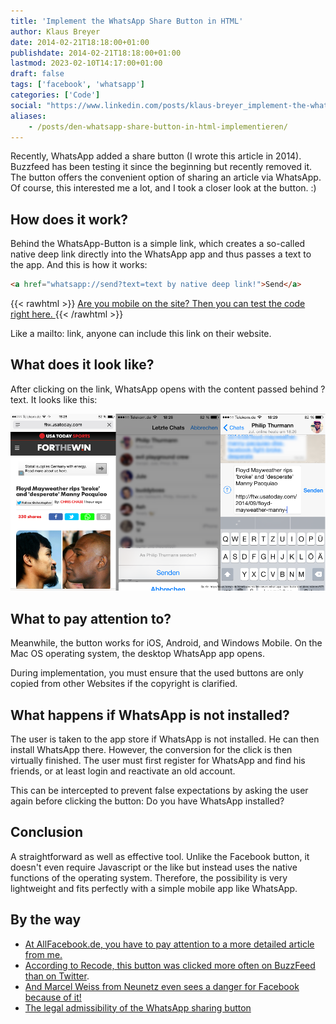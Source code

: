 ```yaml
---
title: 'Implement the WhatsApp Share Button in HTML'
author: Klaus Breyer
date: 2014-02-21T18:18:00+01:00
publishdate: 2014-02-21T18:18:00+01:00
lastmod: 2023-02-10T14:17:00+01:00
draft: false
tags: ['facebook', 'whatsapp']
categories: ['Code']
social: "https://www.linkedin.com/posts/klaus-breyer_implement-the-whatsapp-share-button-in-html-activity-7031170679047663616-ui0i"
aliases:
    - /posts/den-whatsapp-share-button-in-html-implementieren/
---
```


Recently, WhatsApp added a share button (I wrote this article in 2014). Buzzfeed has been testing it since the beginning but recently removed it. The button offers the convenient option of sharing an article via WhatsApp. Of course, this interested me a lot, and I took a closer look at the button. :)

## How does it work?

Behind the WhatsApp-Button is a simple link, which creates a so-called native deep link directly into the WhatsApp app and thus passes a text to the app.  And this is how it works:

```html
<a href="whatsapp://send?text=text by native deep link!">Send</a>
```

{{< rawhtml >}}
  <a href="whatsapp://send?text=Text durch native Deeplink">
    Are you mobile on the site? Then you can test the code right here.
  </a>
{{< /rawhtml >}}

Like a mailto: link, anyone can include this link on their website.

## What does it look like?

After clicking on the link, WhatsApp opens with the content passed behind ?text. It looks like this:

![](2014-09-29-buddybrand-WhatsUp-WhatsApp-.png)

## What to pay attention to?

Meanwhile, the button works for iOS, Android, and Windows Mobile. On the Mac OS operating system, the desktop WhatsApp app opens.

During implementation, you must ensure that the used buttons are only copied from other Websites if the copyright is clarified.

## What happens if WhatsApp is not installed?

The user is taken to the app store if WhatsApp is not installed. He can then install WhatsApp there. However, the conversion for the click is then virtually finished. The user must first register for WhatsApp and find his friends, or at least login and reactivate an old account.

This can be intercepted to prevent false expectations by asking the user again before clicking the button: Do you have WhatsApp installed?

## Conclusion

A straightforward as well as effective tool. Unlike the Facebook button, it doesn't even require Javascript or the like but instead uses the native functions of the operating system. Therefore, the possibility is very lightweight and fits perfectly with a simple mobile app like WhatsApp.

## By the way

- [At AllFacebook.de, you have to pay attention to a more detailed article from me.][1]
- [According to Recode, this button was clicked more often on BuzzFeed than on Twitter][2].
- [And Marcel Weiss from Neunetz even sees a danger for Facebook because of it!][3]
- [The legal admissibility of the WhatsApp sharing button][4]

[1]: http://allfacebook.de/features/was-der-whatsapp-share-button-kann-und-worauf-geachtet-werden-muss
[2]: https://recode.net/2014/02/20/before-facebook-deal-whatsapp-was-helping-buzzfeed-and-shazam-go-viral-with-new-platform-tools/
[3]: http://www.neunetz.com/2014/02/20/buzzfeed-sieht-mehr-aktivitat-bei-whatsapps-share-button-fur-apps-als-beim-twitter-button/
[4]: http://www.it-recht-kanzlei.de/whatsapp-sharing-button-direktmarketing.html
